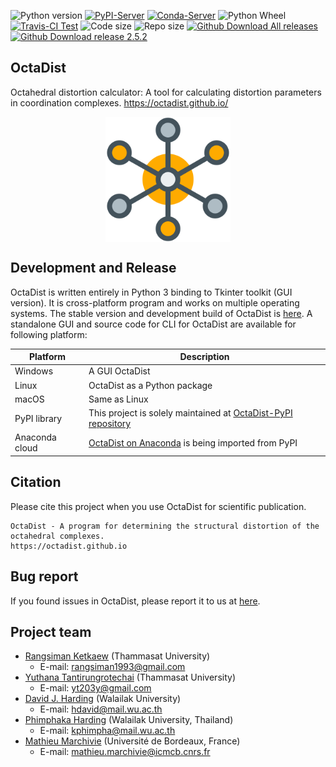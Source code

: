 ![Python version][Py-ver-badge]
[![PyPI-Server][PyPI-badge]][PyPI-link]
[![Conda-Server][Conda-badge]][Conda-link]
![Python Wheel][Py-wheel-badge]
[![Travis-CI Test][Travis-badge]][Travis-link]
![Code size][Code-size]
![Repo size][Repo-size]
[![Github Download All releases][DL-all-badge]][DL-all-link]
[![Github Download release 2.5.2][DL-latest-badge]][DL-latest-link]

[Py-ver-badge]: https://img.shields.io/pypi/pyversions/octadist.svg
[PyPI-badge]: https://img.shields.io/pypi/v/octadist.svg
[PyPI-link]: https://pypi.org/project/octadist/
[Conda-badge]: https://anaconda.org/rangsiman/octadist/badges/version.svg
[Conda-link]: https://anaconda.org/rangsiman/octadist
[Py-wheel-badge]: https://img.shields.io/pypi/wheel/octadist.svg
[Travis-badge]: https://img.shields.io/travis/OctaDist/OctaDist/master.svg
[Travis-link]: https://travis-ci.org/OctaDist/OctaDist
[Code-size]: https://img.shields.io/github/languages/code-size/OctaDist/OctaDist.svg
[Repo-size]: https://img.shields.io/github/repo-size/OctaDist/OctaDist.svg
[DL-all-badge]: https://img.shields.io/github/downloads/OctaDist/octadist/total.svg
[DL-all-link]: https://github.com/OctaDist/OctaDist/releases
[DL-latest-badge]: https://img.shields.io/github/downloads/OctaDist/OctaDist/v.2.5.2/total.svg
[DL-latest-link]: https://github.com/OctaDist/OctaDist/releases/tag/v.2.5.2


## OctaDist

Octahedral distortion calculator: A tool for calculating distortion parameters in coordination complexes. 
https://octadist.github.io/

<p align="center">
   <img alt="molecule" src="https://raw.githubusercontent.com/OctaDist/OctaDist/master/images/molecule.png" align=middle width="200pt" />
<p/>

## Development and Release

OctaDist is written entirely in Python 3 binding to Tkinter toolkit (GUI version). 
It is cross-platform program and works on multiple operating systems. 
The stable version and development build of OctaDist is [here](https://github.com/OctaDist/OctaDist/releases).
A standalone GUI and source code for CLI for OctaDist are available for following platform:

| Platform  | Description |
|-----------|-------------|
| Windows   | A GUI OctaDist |
| Linux     | OctaDist as a Python package |
| macOS     | Same as Linux |
| PyPI library   | This project is solely maintained at [OctaDist-PyPI repository](https://github.com/OctaDist/OctaDist-PyPI)|
| Anaconda cloud | [OctaDist on Anaconda](https://anaconda.org/rangsiman/octadist) is being imported from PyPI|

## Citation

Please cite this project when you use OctaDist for scientific publication.

```
OctaDist - A program for determining the structural distortion of the octahedral complexes.
https://octadist.github.io
```

## Bug report

If you found issues in OctaDist, please report it to us at [here](https://github.com/OctaDist/OctaDist/issues).

## Project team

- [Rangsiman Ketkaew](https://sites.google.com/site/rangsiman1993) (Thammasat University) <br/>
  - E-mail: rangsiman1993@gmail.com <br/>
- [Yuthana Tantirungrotechai](https://sites.google.com/site/compchem403/people/faculty/yuthana) (Thammasat University)
  - E-mail: yt203y@gmail.com
- [David J. Harding](https://www.funtechwu.com/david-j-harding) (Walailak University)
  - E-mail: hdavid@mail.wu.ac.th
- [Phimphaka Harding](https://www.funtechwu.com/phimphaka-harding) (Walailak University, Thailand)
  - E-mail: kphimpha@mail.wu.ac.th
- [Mathieu Marchivie](http://www.icmcb-bordeaux.cnrs.fr/spip.php?article562&lang=fr) (Université de Bordeaux, France)
  - E-mail: mathieu.marchivie@icmcb.cnrs.fr
